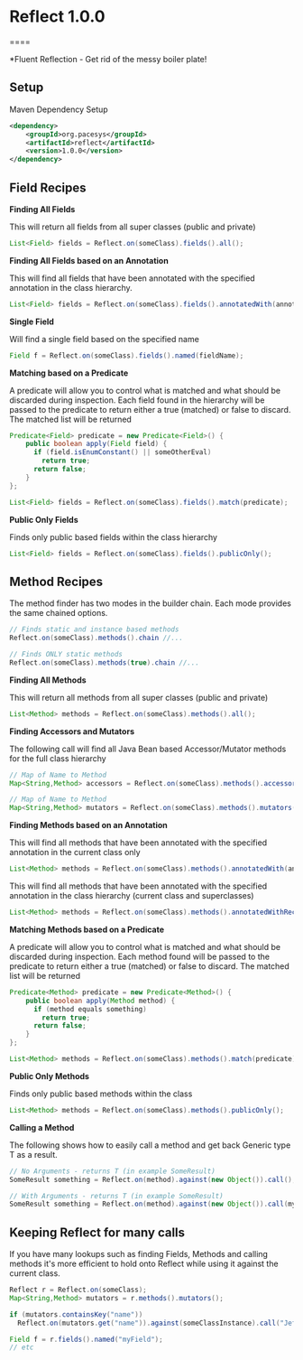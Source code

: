 # Reflect 1.0.0
====

*Fluent Reflection - Get rid of the messy boiler plate!

## Setup

Maven Dependency Setup

```xml
<dependency>
	<groupId>org.pacesys</groupId>
	<artifactId>reflect</artifactId>
	<version>1.0.0</version>
</dependency>
```
## Field Recipes

**Finding All Fields**

This will return all fields from all super classes (public and private)
```java
List<Field> fields = Reflect.on(someClass).fields().all();
````

**Finding All Fields based on an Annotation**

This will find all fields that have been annotated with the specified annotation in the class hierarchy. 
```java
List<Field> fields = Reflect.on(someClass).fields().annotatedWith(annotation);
````

**Single Field**

Will find a single field based on the specified name
```java
Field f = Reflect.on(someClass).fields().named(fieldName);
````

**Matching based on a Predicate**

A predicate will allow you to control what is matched and what should be discarded during inspection.  Each field found in the hierarchy will be passed to the predicate to return either a true (matched) or false to discard.  The matched list will be returned
```java
Predicate<Field> predicate = new Predicate<Field>() {
	public boolean apply(Field field) {
	  if (field.isEnumConstant() || someOtherEval)
	  	return true;
	  return false;
	}
};

List<Field> fields = Reflect.on(someClass).fields().match(predicate);
````
**Public Only Fields**

Finds only public based fields within the class hierarchy
```java
List<Field> fields = Reflect.on(someClass).fields().publicOnly();
````
## Method Recipes

The method finder has two modes in the builder chain.  Each mode provides the same chained options.

```java
// Finds static and instance based methods
Reflect.on(someClass).methods().chain //...

// Finds ONLY static methods
Reflect.on(someClass).methods(true).chain //...
````
**Finding All Methods**

This will return all methods from all super classes (public and private)
```java
List<Method> methods = Reflect.on(someClass).methods().all();
````
**Finding Accessors and Mutators**

The following call will find all Java Bean based Accessor/Mutator methods for the full class hierarchy
```java
// Map of Name to Method
Map<String,Method> accessors = Reflect.on(someClass).methods().accessors();

// Map of Name to Method
Map<String,Method> mutators = Reflect.on(someClass).methods().mutators();
````
**Finding Methods based on an Annotation**

This will find all methods that have been annotated with the specified annotation in the current class only
```java
List<Method> methods = Reflect.on(someClass).methods().annotatedWith(annotation);
````
This will find all methods that have been annotated with the specified annotation in the class hierarchy (current class and superclasses)
```java
List<Method> methods = Reflect.on(someClass).methods().annotatedWithRecursive(annotation);
````
**Matching Methods based on a Predicate**

A predicate will allow you to control what is matched and what should be discarded during inspection.  Each method found will be passed to the predicate to return either a true (matched) or false to discard.  The matched list will be returned
```java
Predicate<Method> predicate = new Predicate<Method>() {
	public boolean apply(Method method) {
	  if (method equals something)
	  	return true;
	  return false;
	}
};

List<Method> methods = Reflect.on(someClass).methods().match(predicate);
````
**Public Only Methods**

Finds only public based methods within the class
```java
List<Method> methods = Reflect.on(someClass).methods().publicOnly();
````
**Calling a Method**

The following shows how to easily call a method and get back Generic type T as a result. 
```java
// No Arguments - returns T (in example SomeResult)
SomeResult something = Reflect.on(method).against(new Object()).call(); 

// With Arguments - returns T (in example SomeResult)
SomeResult something = Reflect.on(method).against(new Object()).call(myVarArgs);
````
## Keeping Reflect for many calls

If you have many lookups such as finding Fields, Methods and calling methods it's more efficient to hold onto Reflect while using it against the current class.

```java
Reflect r = Reflect.on(someClass);
Map<String,Method> mutators = r.methods().mutators();

if (mutators.containsKey("name"))
  Reflect.on(mutators.get("name")).against(someClassInstance).call("Jeff");

Field f = r.fields().named("myField");
// etc
````